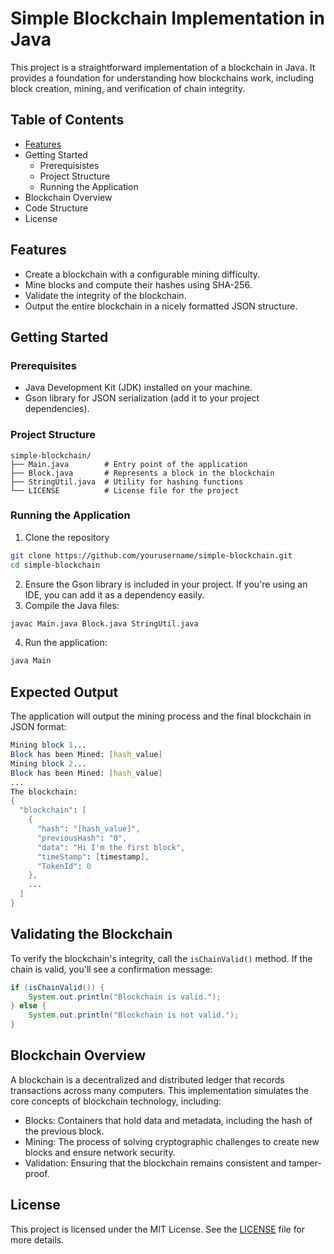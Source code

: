 # Simple Blockchain Implementation in Java
This project is a straightforward implementation of a blockchain in Java. It provides a foundation for understanding how blockchains work, including block creation, mining, and verification of chain integrity.

## Table of Contents
- [Features](https://github.com/DelWow/Simple-Blockchain-Implementation-in-Java/blob/main/LICENSE)
- Getting Started
   - Prerequisistes
   - Project Structure
   - Running the Application
- Blockchain Overview
- Code Structure
- License

## Features
- Create a blockchain with a configurable mining difficulty.
- Mine blocks and compute their hashes using SHA-256.
- Validate the integrity of the blockchain.
- Output the entire blockchain in a nicely formatted JSON structure.

## Getting Started
### Prerequisites
- Java Development Kit (JDK) installed on your machine.
- Gson library for JSON serialization (add it to your project dependencies).

### Project Structure
```
simple-blockchain/
├── Main.java        # Entry point of the application
├── Block.java       # Represents a block in the blockchain
├── StringUtil.java  # Utility for hashing functions
└── LICENSE          # License file for the project
```

### Running the Application
1. Clone the repository
``` bash
git clone https://github.com/yourusername/simple-blockchain.git
cd simple-blockchain
```
2. Ensure the Gson library is included in your project. If you're using an IDE, you can add it as a dependency easily.
3. Compile the Java files:
``` bash
javac Main.java Block.java StringUtil.java
```
4. Run the application:
``` bash
java Main
```


## Expected Output
The application will output the mining process and the final blockchain in JSON format:
``` mathematica
Mining block 1...
Block has been Mined: [hash_value]
Mining block 2...
Block has been Mined: [hash_value]
...
The blockchain:
{
  "blockchain": [
    {
      "hash": "[hash_value]",
      "previousHash": "0",
      "data": "Hi I'm the first block",
      "timeStamp": [timestamp],
      "TokenId": 0
    },
    ...
  ]
}
```

## Validating the Blockchain
To verify the blockchain's integrity, call the ```isChainValid()``` method. If the chain is valid, you'll see a confirmation message:
``` java
if (isChainValid()) {
    System.out.println("Blockchain is valid.");
} else {
    System.out.println("Blockchain is not valid.");
}
```

## Blockchain Overview
A blockchain is a decentralized and distributed ledger that records transactions across many computers. This implementation simulates the core concepts of blockchain technology, including:

- Blocks: Containers that hold data and metadata, including the hash of the previous block.
- Mining: The process of solving cryptographic challenges to create new blocks and ensure network security.
- Validation: Ensuring that the blockchain remains consistent and tamper-proof.

## License 
This project is licensed under the MIT License. See the [LICENSE](https://github.com/DelWow/Simple-Blockchain-Implementation-in-Java/blob/main/LICENSE)  file for more details.

